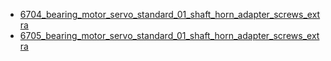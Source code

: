 * [6704_bearing_motor_servo_standard_01_shaft_horn_adapter_screws_extra](6704_bearing_motor_servo_standard_01_shaft_horn_adapter_screws_extra)
* [6705_bearing_motor_servo_standard_01_shaft_horn_adapter_screws_extra](6705_bearing_motor_servo_standard_01_shaft_horn_adapter_screws_extra)
